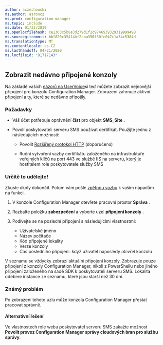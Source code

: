 ```yaml
---
author: aczechowski
ms.author: aaroncz
ms.prod: configuration-manager
ms.topic: include
ms.date: 01/22/2019
ms.openlocfilehash: ce1303c5b8e3d279d1f2c9746939329319999498
ms.sourcegitcommit: bbf820c35414bf2cba356f30fe047c1a34c5384d
ms.translationtype: MT
ms.contentlocale: cs-CZ
ms.lasthandoff: 04/21/2020
ms.locfileid: "81717143"
---
```

## <a name="view-recently-connected-consoles"></a><a name="bkmk_console"></a>Zobrazit nedávno připojené konzoly 
<!--3699367-->

Na základě vašich [názorů na UserVoice](https://configurationmanager.uservoice.com/forums/300492-ideas/suggestions/12508299-active-admin-consoles)si teď můžete zobrazit nejnovější připojení pro konzolu Configuration Manager. Zobrazení zahrnuje aktivní připojení a ty, které se nedávno připojily. 


### <a name="prerequisites"></a>Požadavky

- Váš účet potřebuje oprávnění **číst** pro objekt **SMS_Site** .  

- Povolí poskytovateli serveru SMS používat certifikát.<!--SCCMDocs-pr issue 3135--> Použijte jednu z následujících možností:  

    - Povolit [Rozšířený protokol HTTP](../../../../plan-design/hierarchy/enhanced-http.md) (doporučeno)  

    - Ruční vytvoření vazby certifikátu založeného na infrastruktuře veřejných klíčů na port 443 ve službě IIS na serveru, který je hostitelem role poskytovatele služby SMS  


### <a name="try-it-out"></a>Určitě to udělejte!

Zkuste úkoly dokončit. Potom vám pošle [zpětnou vazbu](../../../../understand/find-help.md#product-feedback) k vašim nápadům na funkci.

1. V konzole Configuration Manager otevřete pracovní prostor **Správa** .  

2. Rozbalte položku **zabezpečení** a vyberte uzel **připojení konzoly** .  

3. Podívejte se na poslední připojení s následujícími vlastnostmi:  

    - Uživatelské jméno
    - Název počítače
    - Kód připojené lokality
    - Verze konzoly
    - Čas posledního připojení: když uživatel naposledy *otevřel* konzolu

V seznamu se vždycky zobrazí aktuální připojení konzoly. Zobrazuje pouze připojení z konzoly Configuration Manager, nikoli z PowerShellu nebo jiného připojení založeného na sadě SDK k poskytovateli serveru SMS. Lokalita odebere instance ze seznamu, které jsou starší než 30 dní.


### <a name="known-issue"></a>Známý problém

Po zobrazení tohoto uzlu může konzola Configuration Manager přestat pracovat správně. 

#### <a name="workaround"></a>Alternativní řešení
Ve vlastnostech role webu poskytovatel serveru SMS zakažte možnost **Povolit provoz Configuration Manager správy cloudových bran pro službu správy**.

